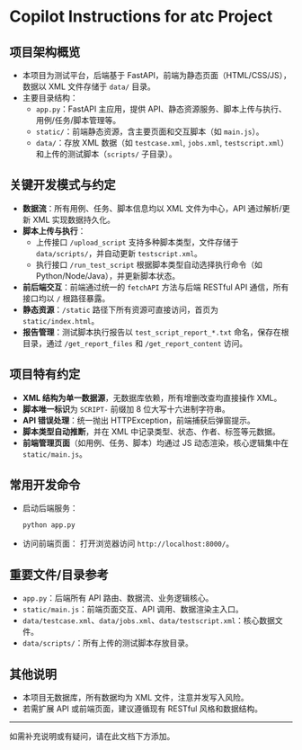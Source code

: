 # Copilot Instructions for atc Project

## 项目架构概览
- 本项目为测试平台，后端基于 FastAPI，前端为静态页面（HTML/CSS/JS），数据以 XML 文件存储于 `data/` 目录。
- 主要目录结构：
  - `app.py`：FastAPI 主应用，提供 API、静态资源服务、脚本上传与执行、用例/任务/脚本管理等。
  - `static/`：前端静态资源，含主要页面和交互脚本（如 `main.js`）。
  - `data/`：存放 XML 数据（如 `testcase.xml`, `jobs.xml`, `testscript.xml`）和上传的测试脚本（`scripts/` 子目录）。

## 关键开发模式与约定
- **数据流**：所有用例、任务、脚本信息均以 XML 文件为中心，API 通过解析/更新 XML 实现数据持久化。
- **脚本上传与执行**：
  - 上传接口 `/upload_script` 支持多种脚本类型，文件存储于 `data/scripts/`，并自动更新 `testscript.xml`。
  - 执行接口 `/run_test_script` 根据脚本类型自动选择执行命令（如 Python/Node/Java），并更新脚本状态。
- **前后端交互**：前端通过统一的 `fetchAPI` 方法与后端 RESTful API 通信，所有接口均以 `/` 根路径暴露。
- **静态资源**：`/static` 路径下所有资源可直接访问，首页为 `static/index.html`。
- **报告管理**：测试脚本执行报告以 `test_script_report_*.txt` 命名，保存在根目录，通过 `/get_report_files` 和 `/get_report_content` 访问。

## 项目特有约定
- **XML 结构为单一数据源**，无数据库依赖，所有增删改查均直接操作 XML。
- **脚本唯一标识**为 `SCRIPT-` 前缀加 8 位大写十六进制字符串。
- **API 错误处理**：统一抛出 HTTPException，前端捕获后弹窗提示。
- **脚本类型自动推断**，并在 XML 中记录类型、状态、作者、标签等元数据。
- **前端管理页面**（如用例、任务、脚本）均通过 JS 动态渲染，核心逻辑集中在 `static/main.js`。

## 常用开发命令
- 启动后端服务：
  ```cmd
  python app.py
  ```
- 访问前端页面：
  打开浏览器访问 `http://localhost:8000/`。

## 重要文件/目录参考
- `app.py`：后端所有 API 路由、数据流、业务逻辑核心。
- `static/main.js`：前端页面交互、API 调用、数据渲染主入口。
- `data/testcase.xml`、`data/jobs.xml`、`data/testscript.xml`：核心数据文件。
- `data/scripts/`：所有上传的测试脚本存放目录。

## 其他说明
- 本项目无数据库，所有数据均为 XML 文件，注意并发写入风险。
- 若需扩展 API 或前端页面，建议遵循现有 RESTful 风格和数据结构。

---
如需补充说明或有疑问，请在此文档下方添加。